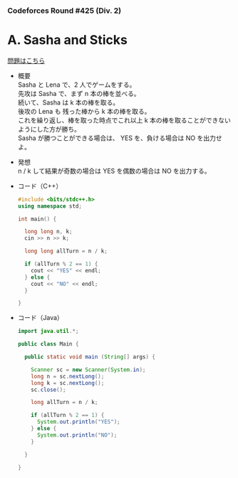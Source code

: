 ### Codeforces Round #425 (Div. 2)

# A. Sasha and Sticks

  [問題はこちら](https://codeforces.com/problemset/problem/832/A)
  
- 概要<br>
  Sasha と Lena で、2 人でゲームをする。<br>
  先攻は Sasha で、まず n 本の棒を並べる。<br>
  続いて、Sasha は k 本の棒を取る。<br>
  後攻の Lena も 残った棒から k 本の棒を取る。<br>
  これを繰り返し、棒を取った時点でこれ以上 k 本の棒を取ることができないようにした方が勝ち。<br>
  Sasha が勝つことができる場合は、 YES を、負ける場合は NO を出力せよ。
  
- 発想<br>
  n / k して結果が奇数の場合は YES を偶数の場合は NO を出力する。
  
  
- コード（C++）

  ```cpp
  #include <bits/stdc++.h>
  using namespace std;

  int main() {

    long long n, k;
    cin >> n >> k;

    long long allTurn = n / k;

    if (allTurn % 2 == 1) {
      cout << "YES" << endl;
    } else {
      cout << "NO" << endl;
    }

  }
  ```
  
- コード（Java）

  ```java
  import java.util.*;

  public class Main {

    public static void main (String[] args) {

      Scanner sc = new Scanner(System.in);
      long n = sc.nextLong();
      long k = sc.nextLong();
      sc.close();

      long allTurn = n / k;

      if (allTurn % 2 == 1) {
        System.out.println("YES");
      } else {
        System.out.println("NO");
      }

    }

  }
  ```
    